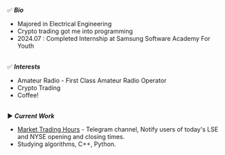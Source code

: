 ✅ ***Bio<br>***
- Majored in Electrical Engineering
- Crypto trading got me into programming
- 2024.07 : Completed Internship at Samsung Software Academy For Youth<br><br>

✅ ***Interests<br>***
- Amateur Radio - First Class Amateur Radio Operator
- Crypto Trading
- Coffee!<br><br>

▶️ ***Current Work<br>***
- [Market Trading Hours](https://t.me/MarketTradingHours) - Telegram channel, Notify users of today's LSE and NYSE opening and closing times.
- Studying algorithms, C++, Python.
